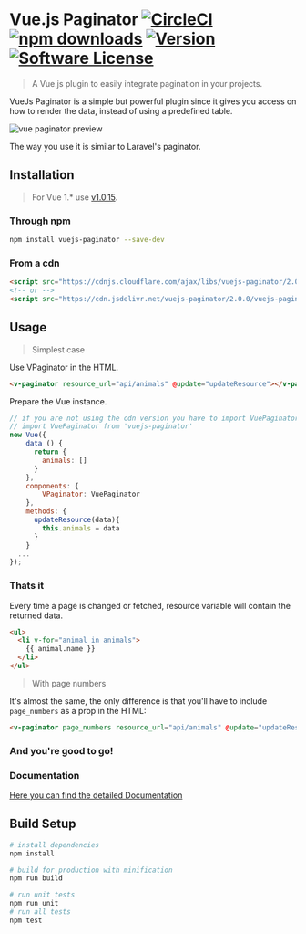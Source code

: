 # Vue.js Paginator [![CircleCI](https://circleci.com/gh/hootlex/vuejs-paginator.svg?style=shield&circle-token=:circle-ci-badge-token)](https://circleci.com/gh/hootlex/vuejs-paginator) [![npm downloads](https://img.shields.io/npm/dt/vuejs-paginator.svg)](https://www.npmjs.com/package/vuejs-paginator) <a href="https://www.npmjs.com/package/vuejs-paginator"><img src="https://img.shields.io/npm/v/vuejs-paginator.svg" alt="Version"></a> [![Software License](https://img.shields.io/badge/license-MIT-brightgreen.svg?style=flat)](LICENSE)
> A Vue.js plugin to easily integrate pagination in your projects.

VueJs Paginator is a simple but powerful plugin since it gives you access on how to render the data, instead of using a predefined table.

![vue paginator preview](http://i.imgur.com/2jah1qt.gif)

The way you use it is similar to Laravel's paginator.

## Installation
> For Vue 1.* use [v1.0.15](https://github.com/hootlex/vuejs-paginator/tree/v1.0.15).

### Through npm
``` bash
npm install vuejs-paginator --save-dev
```

### From a cdn
```HTML
<script src="https://cdnjs.cloudflare.com/ajax/libs/vuejs-paginator/2.0.0/vuejs-paginator.js"></script>
<!-- or -->
<script src="https://cdn.jsdelivr.net/vuejs-paginator/2.0.0/vuejs-paginator.min.js"></script>
```

## Usage
> Simplest case

Use VPaginator in the HTML.
```html
<v-paginator resource_url="api/animals" @update="updateResource"></v-paginator>
```

Prepare the Vue instance.
```js
// if you are not using the cdn version you have to import VuePaginator.
// import VuePaginator from 'vuejs-paginator'
new Vue({
    data () {
      return {
        animals: []
      }
    },
    components: {
        VPaginator: VuePaginator
    },
    methods: {
      updateResource(data){
        this.animals = data
      }
    }
  ...
});
```

### Thats it

Every time a page is changed or fetched, resource variable will contain the returned data.

```html
<ul>
  <li v-for="animal in animals">
    {{ animal.name }}
  </li>
</ul>
```

> With page numbers

It's almost the same, the only difference is that you'll have to include `page_numbers` as a prop in the HTML:
```html
<v-paginator page_numbers resource_url="api/animals" @update="updateResource"></v-paginator>
```

### And you're good to go!

### Documentation
[Here you can find the detailed Documentation](http://hootlex.github.io/vuejs-paginator/)

## Build Setup

``` bash
# install dependencies
npm install

# build for production with minification
npm run build

# run unit tests
npm run unit
# run all tests
npm test
```
